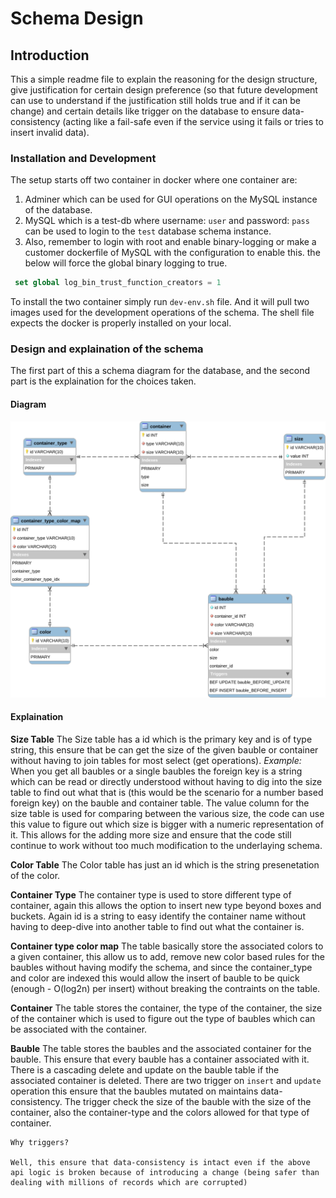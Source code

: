 # Schema Design

## Introduction
This a simple readme file to explain the reasoning for the design structure, give justification for certain design preference (so that future development can use to understand if the justification still holds true and if it can be change) and certain details like trigger on the database to ensure data-consistency (acting like a fail-safe even if the service using it fails or tries to insert invalid data).

### Installation and Development
The setup starts off two container in docker where one container are:
1. Adminer which can be used for GUI operations on the MySQL instance of the database.
2. MySQL which is a test-db where username: `user` and password: `pass` can be used to login to the `test` database schema instance.
3. Also, remember to login with root and enable binary-logging or make a customer dockerfile of MySQL with the configuration to enable this. the below will force the global binary logging to true.
```sql
 set global log_bin_trust_function_creators = 1 
```

To install the two container simply run `dev-env.sh` file. And it will pull two images used for the development operations of the schema. The shell file expects the docker is properly installed on your local.

### Design and explaination of the schema
The first part of this a schema diagram for the database, and the second part is the explaination for the choices taken.

#### Diagram
<img src="./schema-1.0c.svg" style="background-color:WHITE">

#### Explaination

**Size Table**
	The Size table has a id which is the primary key and is of type string, this ensure that be can get the size of the given bauble or container without having to join tables for most select (get operations). *Example:* When you get all baubles or a single baubles the foreign key is a string which can be read or directly understood without having to dig into the size table to find out what that is (this would be the scenario for a number based foreign key) on the bauble and container table. The value column for the size table is used for comparing between the various size, the code can use this value to figure out which size is bigger with a numeric representation of it. This allows for the adding more size and ensure that the code still continue to work without too much modification to the underlaying schema.

**Color Table**
	The Color table has just an id which is the string presenetation of the color.

**Container Type**
	The container type is used to store different type of container, again this allows the option to insert new type beyond boxes and buckets. Again id is a string to easy identify the container name without having to deep-dive into another table to find out what the container is.

**Container type color map**
	The table basically store the associated colors to a given container, this allow us to add, remove new color based rules for the baubles without having modify the schema, and since the container_type and color are indexed this would allow the insert of bauble to be quick (enough - O(log2n) per insert) without breaking the contraints on the table.

**Container**
	The table stores the container, the type of the container, the size of the container which is used to figure out the type of baubles which can be associated with the container.

**Bauble**
	The table stores the baubles and the associated container for the bauble. This ensure that every bauble has a container associated with it. There is a cascading delete and update on the bauble table if the associated container is deleted. There are two trigger on `insert` and `update` operation this ensure that the baubles mutated on maintains data-consistency. The trigger check the size of the bauble with the size of the container, also the container-type and the colors allowed for that type of container.

```
Why triggers?

Well, this ensure that data-consistency is intact even if the above api logic is broken because of introducing a change (being safer than dealing with millions of records which are corrupted)
```
